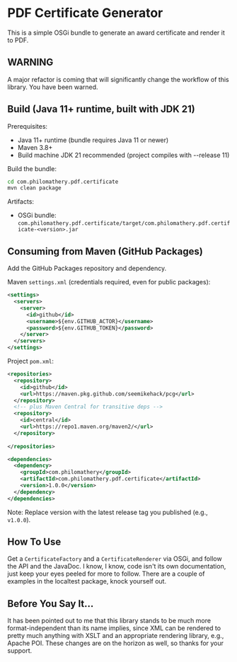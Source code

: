 # PDF Certificate Generator
This is a simple OSGi bundle to generate an award certificate and render it to
PDF.

## WARNING
A major refactor is coming that will significantly change the workflow of this
library. You have been warned.

## Build (Java 11+ runtime, built with JDK 21)

Prerequisites:

- Java 11+ runtime (bundle requires Java 11 or newer)
- Maven 3.8+
- Build machine JDK 21 recommended (project compiles with --release 11)

Build the bundle:

```bash
cd com.philomathery.pdf.certificate
mvn clean package
```

Artifacts:

- OSGi bundle: `com.philomathery.pdf.certificate/target/com.philomathery.pdf.certificate-<version>.jar`
 

## Consuming from Maven (GitHub Packages)

Add the GitHub Packages repository and dependency.

Maven `settings.xml` (credentials required, even for public packages):

```xml
<settings>
  <servers>
    <server>
      <id>github</id>
      <username>${env.GITHUB_ACTOR}</username>
      <password>${env.GITHUB_TOKEN}</password>
    </server>
  </servers>
</settings>
```

Project `pom.xml`:

```xml
<repositories>
  <repository>
    <id>github</id>
    <url>https://maven.pkg.github.com/seemikehack/pcg</url>
  </repository>
  <!-- plus Maven Central for transitive deps -->
  <repository>
    <id>central</id>
    <url>https://repo1.maven.org/maven2/</url>
  </repository>
  
</repositories>

<dependencies>
  <dependency>
    <groupId>com.philomathery</groupId>
    <artifactId>com.philomathery.pdf.certificate</artifactId>
    <version>1.0.0</version>
  </dependency>
</dependencies>
```

Note: Replace version with the latest release tag you published (e.g., `v1.0.0`).

## How To Use
Get a `CertificateFactory` and a `CertificateRenderer` via OSGi, and follow the
API and the JavaDoc. I know, I know, code isn't its own documentation, just
keep your eyes peeled for more to follow. There are a couple of examples in the
localtest package, knock yourself out.

## Before You Say It...
It has been pointed out to me that this library stands to be much more
format-independent than its name implies, since XML can be rendered to pretty
much anything with XSLT and an appropriate rendering library, e.g., Apache POI.
These changes are on the horizon as well, so thanks for your support.

